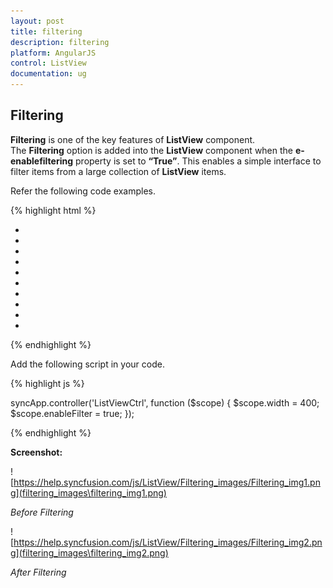 ```yaml
---
layout: post
title: filtering
description: filtering
platform: AngularJS
control: ListView
documentation: ug
---
```


## Filtering

**Filtering** is one of the key features of **ListView** component. The **Filtering** option is added into the **ListView** component when the **e-enablefiltering** property is set to **“True”**. This enables a simple interface to filter items from a large collection of **ListView** items.

Refer the following code examples.

{% highlight html %}


  <div ej-listview id="anglistview" e-width="width" e-enablefiltering="enableFilter">
                    <ul>
                        <li data-ej-text="Artwork"></li>
                        <li data-ej-text="Abstract"></li>
                        <li data-ej-text="2 Acrylic Mediums"></li>
                        <li data-ej-text="Creative Acrylic"></li>
                        <li data-ej-text="Modern Painting"></li>
                        <li data-ej-text="Canvas Art"></li>
                        <li data-ej-text="Black white"></li>
                        <li data-ej-text="Children"></li>
                        <li data-ej-text="Preschool Crafts"></li>
                        <li data-ej-text="School-age Crafts"></li>
                    </ul>
                </div>


{% endhighlight %}





Add the following script in your code.

{% highlight js %}


syncApp.controller('ListViewCtrl', function ($scope) {
    $scope.width = 400; 
    $scope.enableFilter = true;
});



{% endhighlight %}



**Screenshot:**

![https://help.syncfusion.com/js/ListView/Filtering_images/Filtering_img1.png](filtering_images\filtering_img1.png)

_Before Filtering_

![https://help.syncfusion.com/js/ListView/Filtering_images/Filtering_img2.png](filtering_images\filtering_img2.png)

_After Filtering_


